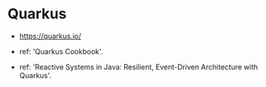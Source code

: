 # Quarkus

- https://quarkus.io/

- ref: 'Quarkus Cookbook'.
- ref: 'Reactive Systems in Java: Resilient, Event-Driven Architecture with Quarkus'.